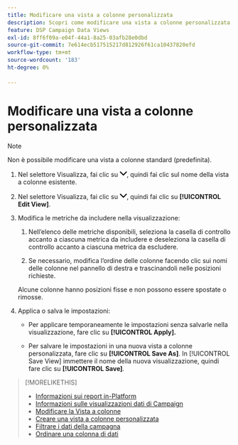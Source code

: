 ```yaml
---
title: Modificare una vista a colonne personalizzata
description: Scopri come modificare una vista a colonne personalizzata.
feature: DSP Campaign Data Views
exl-id: 8ff6f09a-e04f-44a1-8a25-03afb28e0dbd
source-git-commit: 7e614ecb517515217d812926f61ca10437820efd
workflow-type: tm+mt
source-wordcount: '183'
ht-degree: 0%

---
```


# Modificare una vista a colonne personalizzata

>[!NOTE]
>
>Non è possibile modificare una vista a colonne standard (predefinita).

1. Nel selettore Visualizza, fai clic su ![freccia giù](/help/dsp/assets/chevron-down.png), quindi fai clic sul nome della vista a colonne esistente.

1. Nel selettore Visualizza, fai clic su ![freccia giù](/help/dsp/assets/chevron-down.png), quindi fai clic su **[!UICONTROL Edit View]**.

1. Modifica le metriche da includere nella visualizzazione:

   1. Nell’elenco delle metriche disponibili, seleziona la casella di controllo accanto a ciascuna metrica da includere e deseleziona la casella di controllo accanto a ciascuna metrica da escludere.

   1. Se necessario, modifica l’ordine delle colonne facendo clic sui nomi delle colonne nel pannello di destra e trascinandoli nelle posizioni richieste.

   Alcune colonne hanno posizioni fisse e non possono essere spostate o rimosse.

1. Applica o salva le impostazioni:

   * Per applicare temporaneamente le impostazioni senza salvarle nella visualizzazione, fare clic su **[!UICONTROL Apply].**

   * Per salvare le impostazioni in una nuova vista a colonne personalizzata, fare clic su **[!UICONTROL Save As]**. In [!UICONTROL Save View] immettere il nome della nuova visualizzazione, quindi fare clic su **[!UICONTROL Save]**.

>[!MORELIKETHIS]
>
>* [Informazioni sui report in-Platform](campaign-reports-about.md)
>* [Informazioni sulle visualizzazioni dati di Campaign](campaign-data-views-about.md)
>* [Modificare la Vista a colonne](column-view-change.md)
>* [Creare una vista a colonne personalizzata](column-view-create.md)
>* [Filtrare i dati della campagna](campaign-data-filter.md)
>* [Ordinare una colonna di dati](campaign-data-sort.md)

